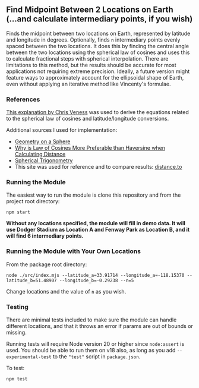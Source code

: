 ## Find Midpoint Between 2 Locations on Earth (...and calculate intermediary points, if you wish)

Finds the midpoint between two locations on Earth, represented by latitude and longitude in degrees. Optionally, finds `n` intermediary points evenly spaced between the two locations. It does this by finding the central angle between the two locations using the spherical law of cosines and uses this to calculate fractional steps with spherical interpolation. There are limitations to this method, but the results should be accurate for most applications not requiring extreme precision. Ideally, a future version might feature ways to approximately account for the ellipsoidal shape of Earth, even without applying an iterative method like Vincenty's formulae.

### References

[This explanation by Chris Veness](https://www.movable-type.co.uk/scripts/latlong.html) was used to derive the equations related to the spherical law of cosines and latitude/longitude conversions.

Additional sources I used for implementation:

- [Geometry on a Sphere](https://geophydog.cool/post/geometry_on_a_sphere/#__6-intersection-point-of-two-great-circle-paths-when-the-start-points-and-azimuths-are-given__)
- [Why is Law of Cosines More Preferable than Haversine when Calculating Distance](https://gis.stackexchange.com/questions/4906/why-is-law-of-cosines-more-preferable-than-haversine-when-calculating-distance-b)
- [Spherical Trigonometry](https://en.wikipedia.org/wiki/Spherical_trigonometry)
- This site was used for reference and to compare results: [distance.to](https://www.distance.to/)

### Running the Module

The easiest way to run the module is clone this repository and from the project root directory:

```
npm start
```

**Without any locations specified, the module will fill in demo data. It will use Dodger Stadium as Location A and Fenway Park as Location B, and it will find 6 intermediary points.**

### Running the Module with Your Own Locations

From the package root directory:

```
node ./src/index.mjs --latitude_a=33.91714 --longitude_a=-118.15370 --latitude_b=51.48907 --longitude_b=-0.29238 --n=5
```

Change locations and the value of `n` as you wish.

### Testing

There are minimal tests included to make sure the module can handle different locations, and that it throws an error if params are out of bounds or missing.

Running tests will require Node version 20 or higher since `node:assert` is used. You should be able to run them on v18 also, as long as you add `--experimental-test` to the `"test"` script in `package.json`.

To test:

```
npm test
```
